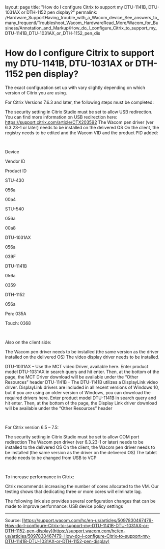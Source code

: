layout: page
title: "How do I configure Citrix to support my DTU-1141B, DTU-1031AX or DTH-1152 pen display?"
permalink: /Hardware_SupportHaving_trouble_with_a_Wacom_device_See_answers_to_many_frequentl/Troubleshoot_Wacom_HardwareRead_More/Wacom_for_Business/Annotation_and_Markup/How_do_I_configure_Citrix_to_support_my_DTU-1141B_DTU-1031AX_or_DTH-1152_pen_dis

# How do I configure Citrix to support my DTU-1141B, DTU-1031AX or DTH-1152 pen display?

The exact configuration set up with vary slightly depending on which version of Citrix you are using.


For Citrix Versions 7.6.3 and later, the following steps must be completed:

The security setting in Citrix Studio must be set to allow USB redirection. You can find more information on USB redirection here: https://support.citrix.com/article/CTX203592
The Wacom pen driver (ver 6.3.23-1 or later) needs to be installed on the delivered OS
On the client, the registry needs to be edited and the Wacom VID and the product PID added:



 






Device




Vendor ID




Product ID






STU-430 




056a




00a4






STU-540 




056a




00a8






DTU-1031AX




056a




039F






DTU-1141B




056a




0359






DTH-1152




056a




Pen: 035A


Touch: 0368






 

Also on the client side:

The Wacom pen driver needs to be installed (the same version as the driver installed on the delivered OS)
The video display driver needs to be installed.

DTU-1031AX – Use the MCT video Driver, available here. Enter product model DTU-1031AX in search query and hit enter. Then, at the bottom of the page, the MCT Driver download will be available under the “Other Resources” header
DTU-1141B – The DTU-1141B utilizes a DisplayLink video driver. DisplayLink drivers are included in all recent versions of Windows 10, but if you are using an older version of Windows, you can download the required drivers here. Enter product model DTU-1141B in search query and hit enter. Then, at the bottom of the page, the Display Link driver download will be available under the “Other Resources” header







 


For Citrix version 6.5 – 7.5:

The security setting in Citrix Studio must be set to allow COM port redirection
The Wacom pen driver (ver 6.3.23-1 or later) needs to be installed to the delivered OS
On the client, the Wacom pen driver needs to be installed (the same version as the driver on the delivered OS)
The tablet mode needs to be changed from USB to VCP



 


To increase performance in Citrix:


Citrix recommends increasing the number of cores allocated to the VM. Our testing shows that dedicating three or more cores will eliminate lag.


The following link also provides several configuration changes that can be made to improve performance: USB device policy settings

---
Source: [https://support.wacom.com/hc/en-us/articles/5097830467479-How-do-I-configure-Citrix-to-support-my-DTU-1141B-DTU-1031AX-or-DTH-1152-pen-display](https://support.wacom.com/hc/en-us/articles/5097830467479-How-do-I-configure-Citrix-to-support-my-DTU-1141B-DTU-1031AX-or-DTH-1152-pen-display)
